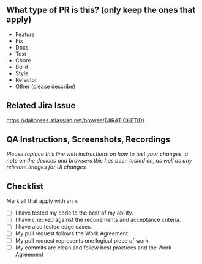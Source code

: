 <!-- + Describe what this PR does. What changes are made to the code? Focus on the implementation details, not the feature itself. + -->

## What type of PR is this? (only keep the ones that apply)

- Feature
- Fix
- Docs
- Test
- Chore
- Build
- Style
- Refactor
- Other (please describe)

## Related Jira Issue

https://dallonses.atlassian.net/browse/{JIRATICKETID}

## QA Instructions, Screenshots, Recordings

_Please replace this line with instructions on how to test your changes, a note
on the devices and browsers this has been tested on, as well as any relevant
images for UI changes._

## Checklist

Mark all that apply with an `x`.

- [ ] I have tested my code to the best of my ability.
- [ ] I have checked against the requirements and acceptance criteria.
- [ ] I have also tested edge cases.
- [ ] My pull request follows the Work Agreement.
- [ ] My pull request represents one logical piece of work.
- [ ] My commits are clean and follow best practices and the Work Agreement

<!-- +
## [optional] Are there any post deployment tasks we need to perform?
-->
